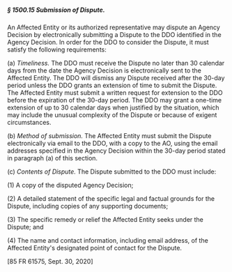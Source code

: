 ##### § 1500.15 Submission of Dispute. #####

An Affected Entity or its authorized representative may dispute an Agency Decision by electronically submitting a Dispute to the DDO identified in the Agency Decision. In order for the DDO to consider the Dispute, it must satisfy the following requirements:

(a) *Timeliness.* The DDO must receive the Dispute no later than 30 calendar days from the date the Agency Decision is electronically sent to the Affected Entity. The DDO will dismiss any Dispute received after the 30-day period unless the DDO grants an extension of time to submit the Dispute. The Affected Entity must submit a written request for extension to the DDO before the expiration of the 30-day period. The DDO may grant a one-time extension of up to 30 calendar days when justified by the situation, which may include the unusual complexity of the Dispute or because of exigent circumstances.

(b) *Method of submission.* The Affected Entity must submit the Dispute electronically via email to the DDO, with a copy to the AO, using the email addresses specified in the Agency Decision within the 30-day period stated in paragraph (a) of this section.

(c) *Contents of Dispute.* The Dispute submitted to the DDO must include:

(1) A copy of the disputed Agency Decision;

(2) A detailed statement of the specific legal and factual grounds for the Dispute, including copies of any supporting documents;

(3) The specific remedy or relief the Affected Entity seeks under the Dispute; and

(4) The name and contact information, including email address, of the Affected Entity's designated point of contact for the Dispute.

[85 FR 61575, Sept. 30, 2020]